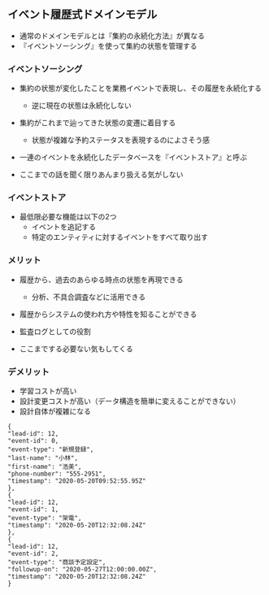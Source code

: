 ## イベント履歴式ドメインモデル

- 通常のドメインモデルとは『集約の永続化方法』が異なる
- 『イベントソーシング』を使って集約の状態を管理する

### イベントソーシング

- 集約の状態が変化したことを業務イベントで表現し、その履歴を永続化する
  - 逆に現在の状態は永続化しない
- 集約がこれまで辿ってきた状態の変遷に着目する
  - 状態が複雑な予約ステータスを表現するのによさそう感
- 一連のイベントを永続化したデータベースを『イベントストア』と呼ぶ

- ここまでの話を聞く限りあんまり扱える気がしない

### イベントストア

- 最低限必要な機能は以下の2つ
  - イベントを追記する
  - 特定のエンティティに対するイベントをすべて取り出す

### メリット

- 履歴から、過去のあらゆる時点の状態を再現できる
  - 分析、不具合調査などに活用できる
- 履歴からシステムの使われ方や特性を知ることができる
- 監査ログとしての役割

- ここまでする必要ない気もしてくる

### デメリット

- 学習コストが高い
- 設計変更コストが高い（データ構造を簡単に変えることができない）
- 設計自体が複雑になる

```
{
"lead-id": 12,
"event-id": 0,
"event-type": "新規登録",
"last-name": "小林",
"first-name": "浩美",
"phone-number": "555-2951",
"timestamp": "2020-05-20T09:52:55.95Z"
},
{
"lead-id": 12,
"event-id": 1,
"event-type": "架電",
"timestamp": "2020-05-20T12:32:08.24Z"
},
{
"lead-id": 12,
"event-id": 2,
"event-type": "商談予定設定",
"followup-on": "2020-05-27T12:00:00.00Z",
"timestamp": "2020-05-20T12:32:08.24Z"
}
```